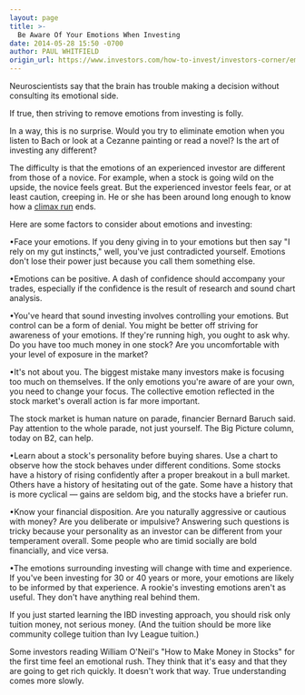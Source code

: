```yaml
---
layout: page
title: >-
  Be Aware Of Your Emotions When Investing
date: 2014-05-28 15:50 -0700
author: PAUL WHITFIELD
origin_url: https://www.investors.com/how-to-invest/investors-corner/emotions-and-successful-investing/
---
```


Neuroscientists say that the brain has trouble making a decision without consulting its emotional side.

If true, then striving to remove emotions from investing is folly.

In a way, this is no surprise. Would you try to eliminate emotion when you listen to Bach or look at a Cezanne painting or read a novel? Is the art of investing any different?

The difficulty is that the emotions of an experienced investor are different from those of a novice. For example, when a stock is going wild on the upside, the novice feels great. But the experienced investor feels fear, or at least caution, creeping in. He or she has been around long enough to know how a [climax run](http://education.investors.com/investors-corner/675764-how-to-spot-a-stocks-climax-top.htm?ntt=Investor%27s+Corner+climax+run+sell+signal) ends.

Here are some factors to consider about emotions and investing:

•Face your emotions. If you deny giving in to your emotions but then say "I rely on my gut instincts," well, you've just contradicted yourself. Emotions don't lose their power just because you call them something else.

•Emotions can be positive. A dash of confidence should accompany your trades, especially if the confidence is the result of research and sound chart analysis.

•You've heard that sound investing involves controlling your emotions. But control can be a form of denial. You might be better off striving for awareness of your emotions. If they're running high, you ought to ask why. Do you have too much money in one stock? Are you uncomfortable with your level of exposure in the market?

•It's not about you. The biggest mistake many investors make is focusing too much on themselves. If the only emotions you're aware of are your own, you need to change your focus. The collective emotion reflected in the stock market's overall action is far more important.

The stock market is human nature on parade, financier Bernard Baruch said. Pay attention to the whole parade, not just yourself. The Big Picture column, today on B2, can help.

•Learn about a stock's personality before buying shares. Use a chart to observe how the stock behaves under different conditions. Some stocks have a history of rising confidently after a proper breakout in a bull market. Others have a history of hesitating out of the gate. Some have a history that is more cyclical — gains are seldom big, and the stocks have a briefer run.

•Know your financial disposition. Are you naturally aggressive or cautious with money? Are you deliberate or impulsive? Answering such questions is tricky because your personality as an investor can be different from your temperament overall. Some people who are timid socially are bold financially, and vice versa.

•The emotions surrounding investing will change with time and experience. If you've been investing for 30 or 40 years or more, your emotions are likely to be informed by that experience. A rookie's investing emotions aren't as useful. They don't have anything real behind them.

If you just started learning the IBD investing approach, you should risk only tuition money, not serious money. (And the tuition should be more like community college tuition than Ivy League tuition.)

Some investors reading William O'Neil's "How to Make Money in Stocks" for the first time feel an emotional rush. They think that it's easy and that they are going to get rich quickly. It doesn't work that way. True understanding comes more slowly.
